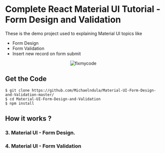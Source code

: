 
# Complete React Material UI Tutorial - Form Design and Validation

These is the demo project used to explaining Material UI topics like

- Form Design
- Form Validation
- Insert new record on form submit

<p align="center">
<img
	src="public/emp.PNG"
	alt="fixmycode">
</p>

## Get the Code

```
$ git clone https://github.com/Michaelndula/Material-UI-Form-Design-and-Validation-master/
$ cd Material-UI-Form-Design-and-Validation
$ npm install
```

 ## How it works ?
 
### 3. Material UI - Form Design.


### 4. Material UI - Form Validation

